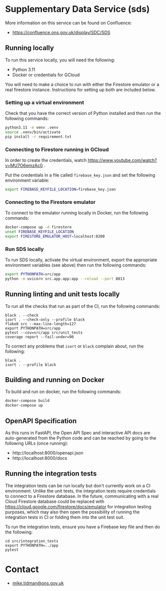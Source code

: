 # Supplementary Data Service (sds)

More information on this service can be found on Confluence:

* https://confluence.ons.gov.uk/display/SDC/SDS

## Running locally

To run this service locally, you will need the following:

* Python 3.11
* Docker or credentials for GCloud

You will need to make a choice to run with either the Firestore emulator or a real firestore instance.
Instructions for setting up both are included below.

### Setting up a virtual environment

Check that you have the correct version of Python installed and then run the following commands:

```bash
python3.11 -m venv .venv
source .venv/bin/activate
pip install -r requirement.txt
```

### Connecting to Firestore running in GCloud

In order to create the credentials, watch https://www.youtube.com/watch?v=MU7O6emzAc0 .

Put the credentials in a file called `firebase_key.json` and set the following environment variable:

```bash
export FIREBASE_KEYFILE_LOCATION=firebase_key.json
```

### Connecting to the Firestore emulator

To connect to the emulator running locally in Docker, run the following commands:


```bash
docker-compose up -d firestore
unset FIREBASE_KEYFILE_LOCATION
export FIRESTORE_EMULATOR_HOST=localhost:8200
```

### Run SDS locally

To run SDS locally, activate the virtual environment, export the appropriate environment variables (see above)
then run the following commands:

```bash
export PYTHONPATH=src/app
python -m uvicorn src.app.app:app --reload --port 8013
```

## Running linting and unit tests locally

To run all the checks that run as part of the CI, run the following commands:

```
black . --check
isort . --check-only --profile black
flake8 src --max-line-length=127
export PYTHONPATH=src/app
pytest --cov=src/app src/unit_tests
coverage report --fail-under=90
```

To correct any problems that `isort` or `black` complain about, run the following:

```
black .
isort . --profile black
```

## Building and running on Docker

To build and run on docker, run the following commands:

```bash
docker-compose build
docker-compose up
```

## OpenAPI Specification

As this runs in FastAPI, the Open API Spec and interactive API docs are auto-generated from the Python code and
can be reached by going to the following URLs (once running):

* http://localhost:8000/openapi.json
* http://localhost:8000/docs

## Running the integration tests

The integration tests can be run locally but don't currently work on a CI environment. Unlike the unit tests,
the integration tests require credentials to connect to a Firestore database. In the future, communicating with a 
real Cloud Firestore database could be replaced with https://cloud.google.com/firestore/docs/emulator for integration
testing purposes, which may also then open the possibility of running the integration tests in CI or folding them
into the unit test suit.

To run the integration tests, ensure you have a Firebase key file and then do the following:

```
cd src/integration_tests
export PYTHONPATH=../app
pytest
```

# Contact

* mike.tidman@ons.gov.uk
